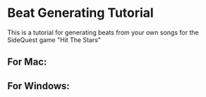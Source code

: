 # Beat Generating Tutorial

This is a tutorial for generating beats from your own songs for the SideQuest game "Hit The Stars"

## For Mac:

## For Windows:
